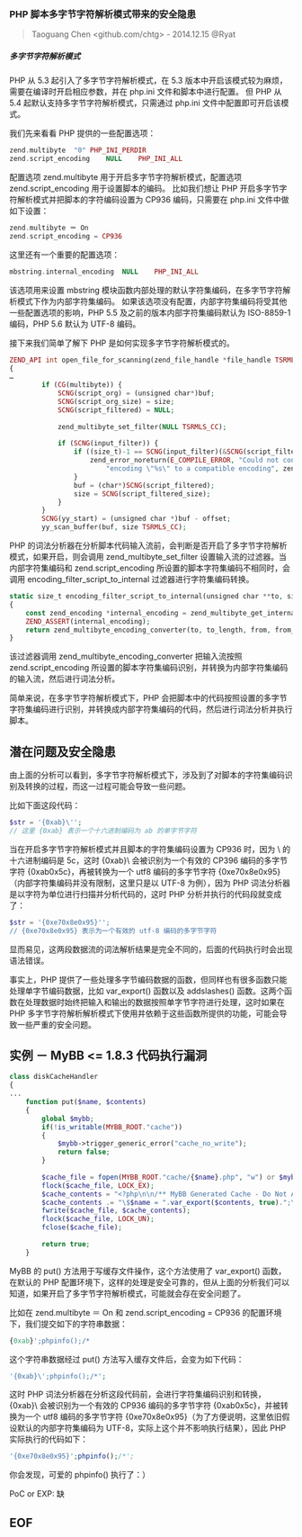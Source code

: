 ### PHP 脚本多字节字符解析模式带来的安全隐患
> Taoguang Chen <github.com/chtg> - 2014.12.15 @Ryat

##### 多字节字符解析模式
PHP 从 5.3 起引入了多字节字符解析模式，在 5.3 版本中开启该模式较为麻烦，需要在编译时开启相应参数，并在 php.ini 文件和脚本中进行配置。
但 PHP 从 5.4 起默认支持多字节字符解析模式，只需通过 php.ini 文件中配置即可开启该模式。

我们先来看看 PHP 提供的一些配置选项：
``` php
zend.multibyte	"0"	PHP_INI_PERDIR
zend.script_encoding	NULL	PHP_INI_ALL
```

配置选项 zend.multibyte 用于开启多字节字符解析模式，配置选项 zend.script_encoding 用于设置脚本的编码。
比如我们想让 PHP 开启多字节字符解析模式并把脚本的字符编码设置为 CP936 编码，只需要在 php.ini 文件中做如下设置：
``` php	
zend.multibyte ＝ On
zend.script_encoding = CP936
```

这里还有一个重要的配置选项：
``` php
mbstring.internal_encoding	NULL	PHP_INI_ALL
```

该选项用来设置 mbstring 模块函数内部处理的默认字符集编码，在多字节字符解析模式下作为内部字符集编码。
如果该选项没有配置，内部字符集编码将受其他一些配置选项的影响，PHP 5.5 及之前的版本内部字符集编码默认为 ISO-8859-1 编码，PHP 5.6 默认为 UTF-8 编码。

接下来我们简单了解下 PHP 是如何实现多字节字符解析模式的。
``` php
ZEND_API int open_file_for_scanning(zend_file_handle *file_handle TSRMLS_DC)
{
…
		if (CG(multibyte)) {
			SCNG(script_org) = (unsigned char*)buf;
			SCNG(script_org_size) = size;
			SCNG(script_filtered) = NULL;
			
			zend_multibyte_set_filter(NULL TSRMLS_CC);
			
			if (SCNG(input_filter)) {
				if ((size_t)-1 == SCNG(input_filter)(&SCNG(script_filtered), &SCNG(script_filtered_size), SCNG(script_org), SCNG(script_org_size) TSRMLS_CC)) {
					zend_error_noreturn(E_COMPILE_ERROR, "Could not convert the script from the detected "
						"encoding \"%s\" to a compatible encoding", zend_multibyte_get_encoding_name(LANG_SCNG(script_encoding)));
				}
				buf = (char*)SCNG(script_filtered);
				size = SCNG(script_filtered_size);
			}
		}
		SCNG(yy_start) = (unsigned char *)buf - offset;
		yy_scan_buffer(buf, size TSRMLS_CC);
```

PHP 的词法分析器在分析脚本代码输入流前，会判断是否开启了多字节字符解析模式，如果开启，则会调用 zend_multibyte_set_filter 设置输入流的过滤器。当内部字符集编码和 zend.script_encoding 所设置的脚本字符集编码不相同时，会调用 encoding_filter_script_to_internal 过滤器进行字符集编码转换。
``` php
static size_t encoding_filter_script_to_internal(unsigned char **to, size_t *to_length, const unsigned char *from, size_t from_length TSRMLS_DC)
{
	const zend_encoding *internal_encoding = zend_multibyte_get_internal_encoding(TSRMLS_C);
	ZEND_ASSERT(internal_encoding);
	return zend_multibyte_encoding_converter(to, to_length, from, from_length, internal_encoding, LANG_SCNG(script_encoding) TSRMLS_CC);
}
```

该过滤器调用 zend_multibyte_encoding_converter 把输入流按照 zend.script_encoding 所设置的脚本字符集编码识别，并转换为内部字符集编码的输入流，然后进行词法分析。

简单来说，在多字节字符解析模式下，PHP 会把脚本中的代码按照设置的多字节字符集编码进行识别，并转换成内部字符集编码的代码，然后进行词法分析并执行脚本。

潜在问题及安全隐患
-------------------

由上面的分析可以看到，多字节字符解析模式下，涉及到了对脚本的字符集编码识别及转换的过程，而这一过程可能会导致一些问题。

比如下面这段代码：
``` php
$str = '{0xab}\'';
// 这里 {0xab} 表示一个十六进制编码为 ab 的单字节字符
```

当在开启多字节字符解析模式并且脚本的字符集编码设置为 CP936 时，因为 \ 的十六进制编码是 5c，这时 {0xab}\ 会被识别为一个有效的 CP396 编码的多字节字符 {0xab0x5c}，再被转换为一个 utf8 编码的多字节字符 {0xe70x8e0x95}（内部字符集编码并没有限制，这里只是以 UTF-8 为例），因为 PHP 词法分析器是以字符为单位进行扫描并分析代码的，这时 PHP 分析并执行的代码段就变成了：
``` php
$str = '{0xe70x8e0x95}'';
// {0xe70x8e0x95} 表示为一个有效的 utf-8 编码的多字节字符
```

显而易见，这两段数据流的词法解析结果是完全不同的，后面的代码执行时会出现语法错误。

事实上，PHP 提供了一些处理多字节编码数据的函数，但同样也有很多函数只能处理单字节编码数据，比如 var_export() 函数以及 addslashes() 函数。这两个函数在处理数据时始终把输入和输出的数据按照单字节字符进行处理，这时如果在 PHP 多字节字符解析解析模式下使用并依赖于这些函数所提供的功能，可能会导致一些严重的安全问题。

实例 － MyBB <= 1.8.3 代码执行漏洞
-------------------
``` php
class diskCacheHandler
{
...
	function put($name, $contents)
	{
    	global $mybb;
    	if(!is_writable(MYBB_ROOT."cache"))
    	{
        	$mybb->trigger_generic_error("cache_no_write");
        	return false;
    	}
		
    	$cache_file = fopen(MYBB_ROOT."cache/{$name}.php", "w") or $mybb->trigger_generic_error("cache_no_write");
    	flock($cache_file, LOCK_EX);
    	$cache_contents = "<?php\n\n/** MyBB Generated Cache - Do Not Alter\n * Cache Name: $name\n * Generated: ".gmdate("r")."\n*/\n\n";
    	$cache_contents .= "\$$name = ".var_export($contents, true).";\n\n?>";
    	fwrite($cache_file, $cache_contents);
    	flock($cache_file, LOCK_UN);
    	fclose($cache_file);
		
    	return true;
	} 
```

MyBB 的 put() 方法用于写缓存文件操作，这个方法使用了 var_export() 函数，在默认的 PHP 配置环境下，这样的处理是安全可靠的，但从上面的分析我们可以知道，如果开启了多字节字符解析模式，可能就会存在安全问题了。

比如在 zend.multibyte ＝ On 和 zend.script_encoding = CP936 的配置环境下，我们提交如下的字符串数据：
``` php
{0xab}';phpinfo();/*
```

这个字符串数据经过 put() 方法写入缓存文件后，会变为如下代码：
``` php
'{0xab}\';phpinfo();/*';
```

这时 PHP 词法分析器在分析这段代码前，会进行字符集编码识别和转换，{0xab}\ 会被识别为一个有效的 CP936 编码的多字节字符 {0xab0x5c}，并被转换为一个 utf8 编码的多字节字符 {0xe70x8e0x95}（为了方便说明，这里依旧假设默认的内部字符集编码为 UTF-8，实际上这个并不影响执行结果），因此 PHP 实际执行的代码如下：
``` php
'{0xe70x8e0x95}';phpinfo();/*';
```

你会发现，可爱的 phpinfo() 执行了：）

PoC or EXP: 缺

EOF
-------------------
